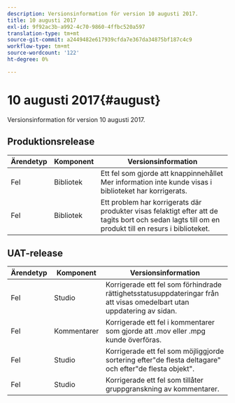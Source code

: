 ```yaml
---
description: Versionsinformation för version 10 augusti 2017.
title: 10 augusti 2017
exl-id: 9f92ac3b-a992-4c70-9860-4ffbc520a597
translation-type: tm+mt
source-git-commit: a2449482e617939cfda7e367da34875bf187c4c9
workflow-type: tm+mt
source-wordcount: '122'
ht-degree: 0%

---
```


# 10 augusti 2017{#august}

Versionsinformation för version 10 augusti 2017.

## Produktionsrelease

| **Ärendetyp** | **Komponent** | **Versionsinformation** |
|---|---|---|
| Fel | Bibliotek | Ett fel som gjorde att knappinnehållet Mer information inte kunde visas i biblioteket har korrigerats. |
| Fel | Bibliotek | Ett problem har korrigerats där produkter visas felaktigt efter att de tagits bort och sedan lagts till om en produkt till en resurs i biblioteket. |

## UAT-release

| **Ärendetyp** | **Komponent** | **Versionsinformation** |
|---|---|---|
| Fel | Studio | Korrigerade ett fel som förhindrade rättighetsstatusuppdateringar från att visas omedelbart utan uppdatering av sidan. |
| Fel | Kommentarer | Korrigerade ett fel i kommentarer som gjorde att .mov eller .mpg kunde överföras. |
| Fel | Studio | Korrigerade ett fel som möjliggjorde sortering efter&quot;de flesta deltagare&quot; och efter&quot;de flesta objekt&quot;. |
| Fel | Studio | Korrigerade ett fel som tillåter gruppgranskning av kommentarer. |
